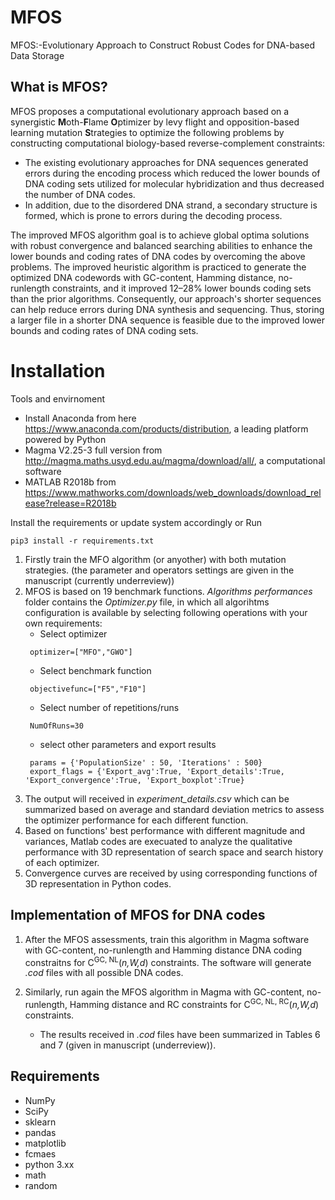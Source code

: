 # MFOS

MFOS:-Evolutionary Approach to Construct Robust Codes for DNA-based Data Storage 

## What is MFOS?

MFOS proposes a computational evolutionary approach based on a synergistic **M**oth-**F**lame **O**ptimizer by levy flight and opposition-based learning mutation **S**trategies to optimize the following problems by constructing computational biology-based reverse-complement constraints:

- The existing evolutionary approaches for DNA sequences generated errors during the encoding process which reduced the lower bounds of DNA coding sets utilized for molecular hybridization and thus decreased the number of DNA codes. 
- In addition, due to the disordered DNA strand, a secondary structure is formed, which is prone to errors during the decoding process. 

The improved MFOS algorithm goal is to achieve global optima solutions with robust convergence and balanced searching abilities to enhance the lower bounds and coding rates of DNA codes by overcoming the above problems. The improved heuristic algorithm is practiced to generate the optimized DNA codewords with GC-content, Hamming distance, no-runlength constraints, and it improved 12–28% lower bounds coding sets than the prior algorithms. Consequently, our approach's shorter sequences can help reduce errors during DNA synthesis and sequencing. Thus, storing a larger file in a shorter DNA sequence is feasible due to the improved lower bounds and coding rates of DNA coding sets. 

# Installation 

Tools and envirnoment 

- Install Anaconda from here https://www.anaconda.com/products/distribution, a leading platform powered by Python 
- Magma V2.25-3 full version from http://magma.maths.usyd.edu.au/magma/download/all/, a computational software
- MATLAB R2018b from https://www.mathworks.com/downloads/web_downloads/download_release?release=R2018b 


Install the requirements or update system accordingly or Run
```
pip3 install -r requirements.txt
```
1. Firstly train the MFO algorithm (or anyother) with both mutation strategies.
(the parameter and operators settings are given in the manuscript (currently underreview))
2. MFOS is based on 19 benchmark functions. *Algorithms performances* folder contains the *Optimizer.py* file, in which all algorihtms configuration is available by selecting following operations with your own requirements:
   - Select optimizer
   ```
    optimizer=["MFO","GWO"]
   ``` 
   - Select benchmark function 
   ```
    objectivefunc=["F5","F10"] 
   ``` 
   - Select number of repetitions/runs
   ```
    NumOfRuns=30 
   ``` 
   - select other parameters and export results 
   ```
    params = {'PopulationSize' : 50, 'Iterations' : 500}
    export_flags = {'Export_avg':True, 'Export_details':True, 'Export_convergence':True, 'Export_boxplot':True}
   ``` 
3. The output will received in *experiment_details.csv* which can be summarized based on average and standard deviation metrics to assess the optimizer performance for each different function.
4. Based on functions' best performance with different magnitude and variances, Matlab codes are execuated to analyze the qualitative performance with 3D representation of search space and search history of each optimizer.
5. Convergence curves are received by using corresponding functions of 3D representation in Python codes. 

## Implementation of MFOS for DNA codes

1. After the MFOS assessments, train this algorithm in Magma software with GC-content, no-runlength and Hamming distance DNA coding constraitns for C<sup>GC, NL</sup>(*n,W,d*) constraints. The software will generate *.cod* files with all possible DNA codes. 
2. Similarly, run again the MFOS algorithm in Magma with GC-content, no-runlength, Hamming distance and RC constraints for C<sup>GC, NL, RC</sup>(*n,W,d*) constraints.

   - The results received in *.cod* files have been summarized in Tables 6 and 7 (given in manuscript (underreview)).


## Requirements

- NumPy
- SciPy
- sklearn
- pandas
- matplotlib
- fcmaes
- python 3.xx 
- math
- random 
